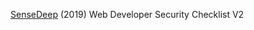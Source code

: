 
[SenseDeep](https://www.sensedeep.com/blog/posts/stories/web-developer-security-checklist.html)
(2019) Web Developer Security Checklist V2
